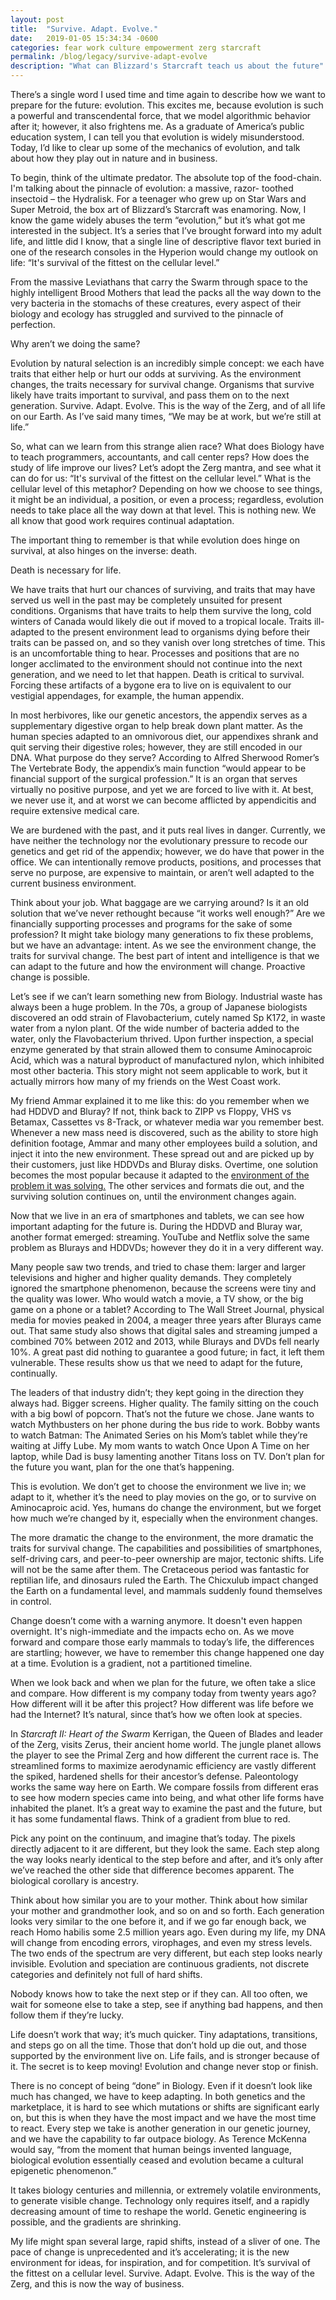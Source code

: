 ```yaml
---
layout: post
title:  "Survive. Adapt. Evolve."
date:   2019-01-05 15:34:34 -0600
categories: fear work culture empowerment zerg starcraft
permalink: /blog/legacy/survive-adapt-evolve
description: "What can Blizzard's Starcraft teach us about the future"
---
```


There’s a single word I used time and time again to describe how we want to prepare for the future: evolution.
This excites me, because evolution is such a powerful and transcendental force, that we model algorithmic behavior after it; however, it also frightens me.
As a graduate of America’s public education system, I can tell you that evolution is widely misunderstood.
Today, I’d like to clear up some of the mechanics of evolution, and talk about how they play out in nature and in business.

To begin, think of the ultimate predator.
The absolute top of the food-chain.
I'm talking about the pinnacle of evolution: a massive, razor- toothed insectoid – the Hydralisk.
For a teenager who grew up on Star Wars and Super Metroid, the box art of Blizzard’s Starcraft was enamoring.
Now, I know the game widely abuses the term “evolution,” but it’s what got me interested in the subject.
It’s a series that I’ve brought forward into my adult life, and little did I know, that a single line of descriptive flavor text buried in one of the research consoles in the Hyperion would change my outlook on life: “It's survival of the fittest on the cellular level.”

From the massive Leviathans that carry the Swarm through space to the highly intelligent Brood Mothers that lead the packs all the way down to the very bacteria in the stomachs of these creatures, every aspect of their biology and ecology has struggled and survived to the pinnacle of perfection.

Why aren’t we doing the same?

Evolution by natural selection is an incredibly simple concept: we each have traits that either help or hurt our odds at surviving.
As the environment changes, the traits necessary for survival change.
Organisms that survive likely have traits important to survival, and pass them on to the next generation.
Survive.
Adapt.
Evolve.
This is the way of the Zerg, and of all life on our Earth.
As I’ve said many times, “We may be at work, but we’re still at life.”

So, what can we learn from this strange alien race?
What does Biology have to teach programmers, accountants, and call center reps?
How does the study of life improve our lives?
Let’s adopt the Zerg mantra, and see what it can do for us:
“It's survival of the fittest on the cellular level.”
What is the cellular level of this metaphor?
Depending on how we choose to see things, it might be an individual, a position, or even a process; regardless, evolution needs to take place all the way down at that level.
This is nothing new.
We all know that good work requires continual adaptation.

The important thing to remember is that while evolution does hinge on survival, at also hinges on the inverse: death.

Death is necessary for life.

We have traits that hurt our chances of surviving, and traits that may have served us well in the past may be completely unsuited for present conditions.
Organisms that have traits to help them survive the long, cold winters of Canada would likely die out if moved to a tropical locale.
Traits ill-adapted to the present environment lead to organisms dying before their traits can be passed on, and so they vanish over long stretches of time.
This is an uncomfortable thing to hear.
Processes and positions that are no longer acclimated to the environment should not continue into the next generation, and we need to let that happen.
Death is critical to survival. Forcing these artifacts of a bygone era to live on is equivalent to our vestigial appendages, for example, the human appendix.

In most herbivores, like our genetic ancestors, the appendix serves as a supplementary digestive organ to help break down plant matter.
As the human species adapted to an omnivorous diet, our appendixes shrank and quit serving their digestive roles; however, they are still encoded in our DNA.
What purpose do they serve?
According to Alfred Sherwood Romer’s The Vertebrate Body, the appendix’s main function “would appear to be financial support of the surgical profession.”
It is an organ that serves virtually no positive purpose, and yet we are forced to live with it.
At best, we never use it, and at worst we can become afflicted by appendicitis and require extensive medical care.

We are burdened with the past, and it puts real lives in danger.
Currently, we have neither the technology nor the evolutionary pressure to recode our genetics and get rid of the appendix; however, we do have that power in the office.
We can intentionally remove products, positions, and processes that serve no purpose, are expensive to maintain, or aren’t well adapted to the current business environment.

Think about your job. What baggage are we carrying around?
Is it an old solution that we’ve never rethought because “it works well enough?”
Are we financially supporting processes and programs for the sake of some profession?
It might take biology many generations to fix these problems, but we have an advantage: intent.
As we see the environment change, the traits for survival change.
The best part of intent and intelligence is that we can adapt to the future and how the environment will change.
Proactive change is possible.

Let’s see if we can’t learn something new from Biology.
Industrial waste has always been a huge problem.
In the 70s, a group of Japanese biologists discovered an odd strain of Flavobacterium, cutely named Sp K172, in waste water from a nylon plant.
Of the wide number of bacteria added to the water, only the Flavobacterium thrived.
Upon further inspection, a special enzyme generated by that strain allowed them to consume Aminocaproic Acid, which was a natural byproduct of manufactured nylon, which inhibited most other bacteria.
This story might not seem applicable to work, but it actually mirrors how many of my friends on the West Coast work.

My friend Ammar explained it to me like this: do you remember when we had HDDVD and Bluray?
If not, think back to ZIPP vs Floppy, VHS vs Betamax, Cassettes vs 8-Track, or whatever media war you remember best.
Whenever a new mass need is discovered, such as the ability to store high definition footage, Ammar and many other employees build a solution, and inject it into the new environment.
These spread out and are picked up by their customers, just like HDDVDs and Bluray disks.
Overtime, one solution becomes the most popular because it adapted to the [environment of the problem it was solving.](https://www.thrillist.com/vice/how-porn-influenced-technology-8-ways-porn-influenced-tech-supercompressor-com)
The other services and formats die out, and the surviving solution continues on, until the environment changes again.

Now that we live in an era of smartphones and tablets, we can see how important adapting for the future is.
During the HDDVD and Bluray war, another format emerged: streaming.
YouTube and Netflix solve the same problem as Blurays and HDDVDs; however they do it in a very different way.

Many people saw two trends, and tried to chase them: larger and larger televisions and higher and higher quality demands.
They completely ignored the smartphone phenomenon, because the screens were tiny and the quality was lower.
Who would watch a movie, a TV show, or the big game on a phone or a tablet?
According to The Wall Street Journal, physical media for movies peaked in 2004, a meager three years after Blurays came out.
That same study also shows that digital sales and streaming jumped a combined 70% between 2012 and 2013, while Blurays and DVDs fell nearly 10%.
A great past did nothing to guarantee a good future; in fact, it left them vulnerable.
These results show us that we need to adapt for the future, continually.

The leaders of that industry didn’t; they kept going in the direction they always had.
Bigger screens.
Higher quality.
The family sitting on the couch with a big bowl of popcorn.
That’s not the future we chose.
Jane wants to watch Mythbusters on her phone during the bus ride to work.
Bobby wants to watch Batman: The Animated Series on his Mom’s tablet while they’re waiting at Jiffy Lube. My mom wants to watch Once Upon A Time on her laptop, while Dad is busy lamenting another Titans loss on TV.
Don’t plan for the future you want, plan for the one that’s happening.

This is evolution.
We don’t get to choose the environment we live in; we adapt to it, whether it’s the need to play movies on the go, or to survive on Aminocaproic acid.
Yes, humans do change the environment, but we forget how much we’re changed by it, especially when the environment changes.

The more dramatic the change to the environment, the more dramatic the traits for survival change.
The capabilities and possibilities of smartphones, self-driving cars, and peer-to-peer ownership are major, tectonic shifts.
Life will not be the same after them.
The Cretaceous period was fantastic for reptilian life, and dinosaurs ruled the Earth.
The Chicxulub impact changed the Earth on a fundamental level, and mammals suddenly found themselves in control.

Change doesn’t come with a warning anymore.
It doesn't even happen overnight.
It's nigh-immediate and the impacts echo on.
As we move forward and compare those early mammals to today’s life, the differences are startling; however, we have to remember this change happened one day at a time.
Evolution is a gradient, not a partitioned timeline.

When we look back and when we plan for the future, we often take a slice and compare.
How different is my company today from twenty years ago?
How different will it be after this project?
How different was life before we had the Internet?
It’s natural, since that’s how we often look at species.

In _Starcraft II: Heart of the Swarm_ Kerrigan, the Queen of Blades and leader of the Zerg, visits Zerus, their ancient home world.
The jungle planet allows the player to see the Primal Zerg and how different the current race is.
The streamlined forms to maximize aerodynamic efficiency are vastly different the spiked, hardened shells for their ancestor’s defense.
Paleontology works the same way here on Earth.
We compare fossils from different eras to see how modern species came into being, and what other life forms have inhabited the planet.
It’s a great way to examine the past and the future, but it has some fundamental flaws.
Think of a gradient from blue to red.

Pick any point on the continuum, and imagine that’s today.
The pixels directly adjacent to it are different, but they look the same.
Each step along the way looks nearly identical to the step before and after, and it’s only after we’ve reached the other side that difference becomes apparent.
The biological corollary is ancestry.

Think about how similar you are to your mother.
Think about how similar your mother and grandmother look, and so on and so forth.
Each generation looks very similar to the one before it, and if we go far enough back, we reach Homo habilis some 2.5 million years ago.
Even during my life, my DNA will change from encoding errors, virophages, and even my stress levels.
The two ends of the spectrum are very different, but each step looks nearly invisible.
Evolution and speciation are continuous gradients, not discrete categories and definitely not full of hard shifts.

Nobody knows how to take the next step or if they can.
All too often, we wait for someone else to take a step, see if anything bad happens, and then follow them if they’re lucky.

Life doesn’t work that way; it’s much quicker.
Tiny adaptations, transitions, and steps go on all the time.
Those that don’t hold up die out, and those supported by the environment live on.
Life fails, and is stronger because of it.
The secret is to keep moving!
Evolution and change never stop or finish.

There is no concept of being “done” in Biology.
Even if it doesn’t look like much has changed, we have to keep adapting.
In both genetics and the marketplace, it is hard to see which mutations or shifts are significant early on, but this is when they have the most impact and we have the most time to react.
Every step we take is another generation in our genetic journey, and we have the capability to far outpace biology.
As Terence McKenna would say, “from the moment that human beings invented language, biological evolution essentially ceased and evolution became a cultural epigenetic phenomenon.”

It takes biology centuries and millennia, or extremely volatile environments, to generate visible change.
Technology only requires itself, and a rapidly decreasing amount of time to reshape the world.
Genetic engineering is possible, and the gradients are shrinking.

My life might span several large, rapid shifts, instead of a sliver of one.
The pace of change is unprecedented and it’s accelerating; it is the new environment for ideas, for inspiration, and for competition.
It’s survival of the fittest on a cellular level.
Survive.
Adapt.
Evolve.
This is the way of the Zerg, and this is now the way of business.

